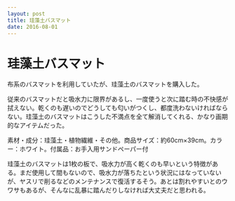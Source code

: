 ```yaml
---
layout: post
title: 珪藻土バスマット
date: 2016-08-01
---
```


# 珪藻土バスマット

布系のバスマットを利用していたが、珪藻土のバスマットを購入した。

従来のバスマットだと吸水力に限界があるし、一度使うと次に踏む時の不快感が拭えない。乾くのも遅いのでどうしても匂いがつくし、都度洗わないければならない。珪藻土のバスマットはこうした不満点を全て解消してくれる、かなり画期的なアイテムだった。

<affiliate-link
  src="https://images-na.ssl-images-amazon.com/images/I/71bKmNGmqcL._SX425_.jpg"
  href="https://www.amazon.co.jp/dp/B016BP854A/"
  tag="1000ch-22"
  title="ROOMMATE 珪藻土バスマット 約60cm×39cm EB-RM5000BM">
  素材・成分：珪藻土・植物繊維・その他。商品サイズ：約60cm×39cm。カラー：ホワイト。付属品：お手入用サンドペーパー付
</affiliate-link>

珪藻土のバスマットは1枚の板で、吸水力が高く乾くのも早いという特徴がある。まだ使用して間もないので、吸水力が落ちたという状況にはなっていないが、ヤスリで削るなどのメンテナンスで復活するそう。あとは割れやすいとのウワサもあるが、そんなに乱暴に踏んだりしなければ大丈夫だと思われる。
